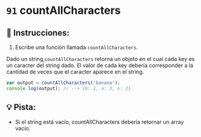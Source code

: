 # `91` countAllCharacters

## 📝 Instrucciones:

1. Escribe una función llamada `countAllCharacters`.

Dado un string,`countAllCharacters` retorna un objeto en el cual cada key es un caracter del string dado. El valor de cada key debería corresponder a la cantidad de veces que el caracter aparece en el string.

```js
var output = countAllCharacters('banana');
console.log(output); // --> {b: 1, a: 3, n: 2}
```

## :bulb: Pista:

+ Si el string está vacío, countAllCharacters debería retornar un array vacío.

